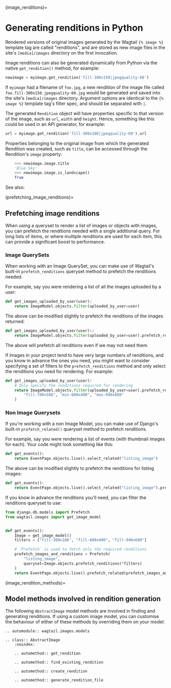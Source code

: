 (image_renditions)=

# Generating renditions in Python

Rendered versions of original images generated by the Wagtail `{% image %}` template tag are called "renditions",
and are stored as new image files in the site's `[media]/images` directory on the first invocation.

Image renditions can also be generated dynamically from Python via the native `get_rendition()` method, for example:

```python
newimage = myimage.get_rendition('fill-300x150|jpegquality-60')
```

If `myimage` had a filename of `foo.jpg`, a new rendition of the image file called
`foo.fill-300x150.jpegquality-60.jpg` would be generated and saved into the site's `[media]/images` directory.
Argument options are identical to the `{% image %}` template tag's filter spec, and should be separated with `|`.

The generated `Rendition` object will have properties specific to that version of the image, such as
`url`, `width` and `height`. Hence, something like this could be used in an API generator, for example:

```python
url = myimage.get_rendition('fill-300x186|jpegquality-60').url
```

Properties belonging to the original image from which the generated Rendition was created, such as `title`, can
be accessed through the Rendition's `image` property:

```python
    >>> newimage.image.title
    'Blue Sky'
    >>> newimage.image.is_landscape()
    True
```

See also: [](image_tag)

(prefetching_image_renditions)=

## Prefetching image renditions

When using a queryset to render a list of images or objects with images, you can prefetch the renditions needed with a single additional query. For long lists of items, or where multiple renditions are used for each item, this can provide a significant boost to performance.

### Image QuerySets

When working with an Image QuerySet, you can make use of Wagtail's built-in `prefetch_renditions` queryset method to prefetch the renditions needed.

For example, say you were rendering a list of all the images uploaded by a user:

```python
def get_images_uploaded_by_user(user):
    return ImageModel.objects.filter(uploaded_by_user=user)
```

The above can be modified slightly to prefetch the renditions of the images returned:

```python
def get_images_uploaded_by_user(user)::
    return ImageModel.objects.filter(uploaded_by_user=user).prefetch_renditions()
```

The above will prefetch all renditions even if we may not need them.

If images in your project tend to have very large numbers of renditions, and you know in advance the ones you need, you might want to consider specifying a set of filters to the `prefetch_renditions` method and only select the renditions you need for rendering. For example:

```python
def get_images_uploaded_by_user(user):
    # Only specify the renditions required for rendering
    return ImageModel.objects.filter(uploaded_by_user=user).prefetch_renditions(
        "fill-700x586", "min-600x400", "max-940x680"
    )
```

### Non Image Querysets

If you're working with a non Image Model, you can make use of Django's built-in `prefetch_related()` queryset method to prefetch renditions.

For example, say you were rendering a list of events (with thumbnail images for each). Your code might look something like this:

```python
def get_events():
    return EventPage.objects.live().select_related("listing_image")
```

The above can be modified slightly to prefetch the renditions for listing images:

```python
def get_events():
    return EventPage.objects.live().select_related("listing_image").prefetch_related("listing_image__renditions")
```

If you know in advance the renditions you'll need, you can filter the renditions queryset to use:

```python
from django.db.models import Prefetch
from wagtail.images import get_image_model


def get_events():
    Image = get_image_model()
    filters = ["fill-300x186", "fill-600x400", "fill-940x680"]

    # `Prefetch` is used to fetch only the required renditions
    prefetch_images_and_renditions = Prefetch(
        "listing_image",
        queryset=Image.objects.prefetch_renditions(*filters)
    )
    return EventPage.objects.live().prefetch_related(prefetch_images_and_renditions)
```

(image_rendition_methods)=

## Model methods involved in rendition generation

The following `AbstractImage` model methods are involved in finding and generating renditions. If using a custom image model, you can customise the behaviour of either of these methods by overriding them on your model:

```{eval-rst}
.. automodule:: wagtail.images.models

.. class:: AbstractImage
    :noindex:

    .. automethod:: get_rendition

    .. automethod:: find_existing_rendition

    .. automethod:: create_rendition

    .. automethod:: generate_rendition_file
```
